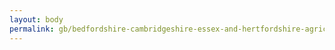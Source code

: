 ```yaml
---
layout: body
permalink: gb/bedfordshire-cambridgeshire-essex-and-hertfordshire-agricultural-dwelling-house-advisory-committee/
---
```


